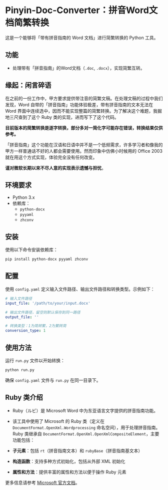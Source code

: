 # Pinyin-Doc-Converter：拼音Word文档简繁转换

这是一个能够将「带有拼音指南的 Word 文档」进行简繁转换的 Python 工具。

## 功能

- 处理带有「拼音指南」的Word文档（`.doc`, `.docx`），实现简繁互转。
 
## 缘起：闲言碎语

在之前的一份工作中，甲方要求提供带注音的简繁文稿。在处理文稿的过程中我们发现，Word 自带的「拼音指南」功能体验极差，带有拼音指南的文本无法在 Word 界面中连续选中，因而不能实现整篇的简繁转换。为了解决这个难题，我掘地三尺查到了这个 Ruby 类的实现，进而写下了这个代码。

**目前版本的简繁转换是逐字转换，部分多对一简化字可能存在错误，转换结果仅供参考。**

「拼音指南」这个功能在汉语和日语中并不是一个低频需求，许多学习者和像我的甲方一样普通话不好的人都会需要使用。然而印象中仿佛小时候用的 Office 2003 就在用这个方式实现，体验完全没有任何改变。

**谨对微软长期以来不尽人意的实现表示遗憾与担忧**。



## 环境要求

- Python 3.x
- 依赖库：
  - `python-docx`
  - `pyyaml`
  - `zhconv`

## 安装

使用以下命令安装依赖库：

```bash
pip install python-docx pyyaml zhconv
```

## 配置

使用 `config.yaml` 定义输入文件路径、输出文件路径和转换类型。示例如下：

```yaml
# 输入文件路径
input_file: '/path/to/your/input.docx'

# 输出文件路径，留空则默认保存到同一路径
output_file: ''  

# 转换类型：1为简转繁，2为繁转简
conversion_type: 1
```

## 使用方法

运行 `run.py` 文件以开始转换：

```bash
python run.py
```

确保 `config.yaml` 文件与 `run.py` 在同一目录下。

## Ruby 类介绍

- Ruby（ルビ）是 Microsoft Word 中为东亚语言文字提供的拼音指南功能。
- 该工具中使用了 Microsoft 的 Ruby 类（定义在 `DocumentFormat.OpenXml.Wordprocessing` 命名空间），用于处理拼音指南。Ruby 类继承自 `DocumentFormat.OpenXml.OpenXmlCompositeElement`，主要功能包括：

- **子元素**：包括 `rt`（拼音指南文本）和 `rubyBase`（拼音指南基文本）
- **构造函数**：支持多种方式初始化，包括从外部 XML 初始化
- **属性和方法**：提供丰富的属性和方法以便于操作 Ruby 元素

更多信息请参考 [Microsoft 官方文档](https://learn.microsoft.com/zh-cn/dotnet/api/documentformat.openxml.wordprocessing.ruby)。
